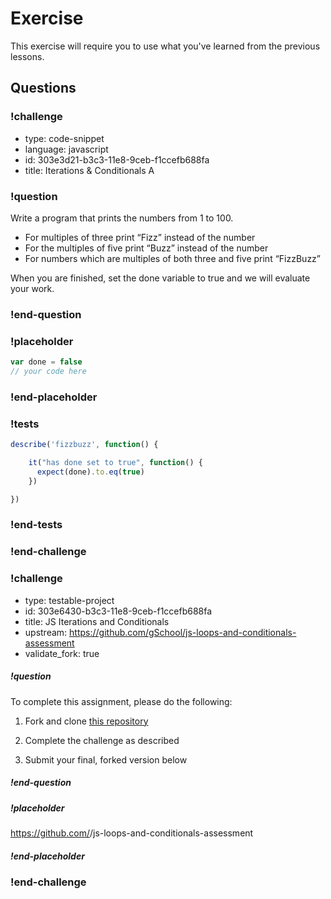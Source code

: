# Exercise

This exercise will require you to use what you've learned from the previous lessons.

## Questions

<!-- Question -->

### !challenge

* type: code-snippet
* language: javascript
* id: 303e3d21-b3c3-11e8-9ceb-f1ccefb688fa
* title: Iterations & Conditionals A

### !question

Write a program that prints the numbers from 1 to 100.

* For multiples of three print “Fizz” instead of the number
* For the multiples of five print “Buzz” instead of the number
* For numbers which are multiples of both three and five print “FizzBuzz”

When you are finished, set the done variable to true and we will evaluate
your work.

### !end-question

### !placeholder

```js
var done = false
// your code here
```

### !end-placeholder

### !tests

```js
describe('fizzbuzz', function() {

    it("has done set to true", function() {
      expect(done).to.eq(true)
    })

})
```

### !end-tests

### !end-challenge

<!-- Question -->

### !challenge

* type: testable-project
* id: 303e6430-b3c3-11e8-9ceb-f1ccefb688fa
* title: JS Iterations and Conditionals
* upstream: https://github.com/gSchool/js-loops-and-conditionals-assessment
* validate_fork: true

##### !question

To complete this assignment, please do the following:

1. Fork and clone [this repository](https://github.com/gSchool/js-loops-and-conditionals-assessment)

1. Complete the challenge as described

1. Submit your final, forked version below

##### !end-question

##### !placeholder

https://github.com/<your-github-username>/js-loops-and-conditionals-assessment

##### !end-placeholder

### !end-challenge
